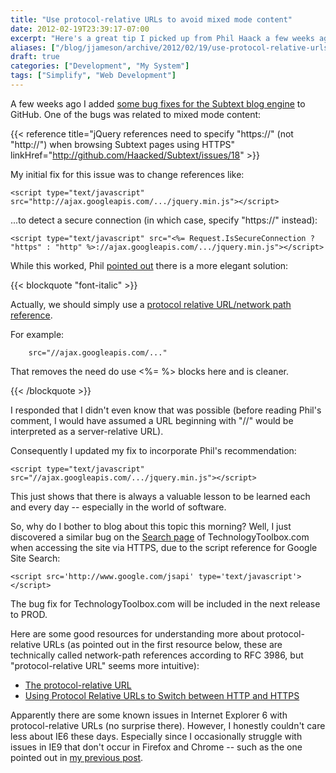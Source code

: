 ```yaml
---
title: "Use protocol-relative URLs to avoid mixed mode content"
date: 2012-02-19T23:39:17-07:00
excerpt: "Here's a great tip I picked up from Phil Haack a few weeks ago for avoiding those pesky warnings like \"Only secure content is displayed.\""
aliases: ["/blog/jjameson/archive/2012/02/19/use-protocol-relative-urls-to-avoid-mixed-mode-content.aspx"]
draft: true
categories: ["Development", "My System"]
tags: ["Simplify", "Web Development"]
---
```


A few weeks ago I added
[some bug fixes for the Subtext blog engine](/blog/jjameson/2012/01/31/building-technologytoolbox-com-part-19) to GitHub. One of the bugs was
related to mixed mode content:

{{< reference title="jQuery references need to specify \"https://\" (not \"http://\") when browsing Subtext pages using HTTPS" linkHref="http://github.com/Haacked/Subtext/issues/18" >}}

My initial fix for this issue was to change references like:

```
<script type="text/javascript" src="http://ajax.googleapis.com/.../jquery.min.js"></script>
```

...to detect a secure connection (in which case, specify "https://" instead):

```
<script type="text/javascript" src="<%= Request.IsSecureConnection ? "https" : "http" %>://ajax.googleapis.com/.../jquery.min.js"></script>
```

While this worked, Phil
[pointed out](http://github.com/Haacked/Subtext/pull/7) there is
a more elegant solution:

{{< blockquote "font-italic" >}}

Actually, we should simply use a
[protocol
relative URL/network path reference](http://paulirish.com/2010/the-protocol-relative-url/).

For example:

    	src="//ajax.googleapis.com/..."

That removes the need do use &lt;%= %&gt; blocks here and is cleaner.

{{< /blockquote >}}

I responded that I didn't even know that was possible (before reading Phil's
comment, I would have assumed a URL beginning with "//" would be interpreted
as a server-relative URL).

Consequently I updated my fix to incorporate Phil's recommendation:

```
<script type="text/javascript" src="//ajax.googleapis.com/.../jquery.min.js"></script>
```

This just shows that there is always a valuable lesson to be learned each
and every day -- especially in the world of software.

So, why do I bother to blog about this topic this morning? Well, I just discovered
a similar bug on the [Search page](/Search.aspx) of TechnologyToolbox.com
when accessing the site via HTTPS, due to the script reference for Google Site
Search:

```
<script src='http://www.google.com/jsapi' type='text/javascript'></script>
```

The bug fix for TechnologyToolbox.com will be included in the next release
to PROD.

Here are some good resources for understanding more about protocol-relative
URLs (as pointed out in the first resource below, these are technically called
network-path references according to RFC 3986, but "protocol-relative URL" seems
more intuitive):

- [The protocol-relative
  URL](http://paulirish.com/2010/the-protocol-relative-url/)
- [Using Protocol Relative URLs to Switch between HTTP and HTTPS](http://blog.httpwatch.com/2010/02/10/using-protocol-relative-urls-to-switch-between-http-and-https/)

Apparently there are some known issues in Internet Explorer 6 with protocol-relative
URLs (no surprise there). However, I honestly couldn't care less about IE6 these
days. Especially since I occasionally struggle with issues in IE9 that don't
occur in Firefox and Chrome -- such as the one pointed out in
[my previous
post](/blog/jjameson/2012/02/19/html-to-pdf-converters).

